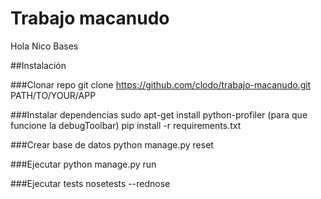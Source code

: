 Trabajo macanudo
================

Hola Nico Bases

##Instalación

###Clonar repo
    git clone https://github.com/clodo/trabajo-macanudo.git PATH/TO/YOUR/APP

###Instalar dependencias
    sudo apt-get install python-profiler (para que funcione la debugToolbar)
    pip install -r requirements.txt

###Crear base de datos
    python manage.py reset

###Ejecutar
    python manage.py run

###Ejecutar tests
    nosetests --rednose
